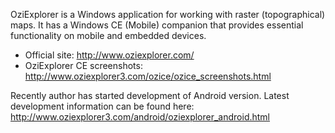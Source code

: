 OziExplorer is a Windows application for working with raster (topographical) maps. It has a Windows CE (Mobile) companion that provides essential functionality on mobile and embedded devices.

  * Official site: http://www.oziexplorer.com/
  * OziExplorer CE screenshots: http://www.oziexplorer3.com/ozice/ozice_screenshots.html

Recently author has started development of Android version. Latest development information can be found here: http://www.oziexplorer3.com/android/oziexplorer_android.html